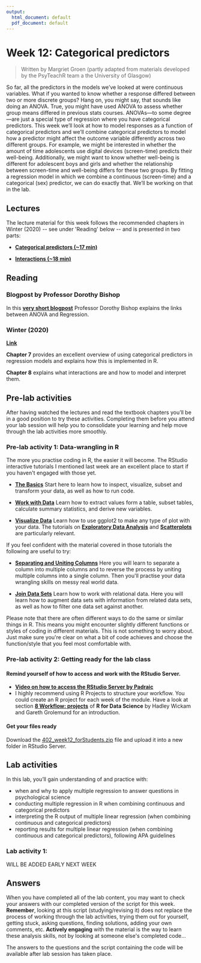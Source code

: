 ```yaml
---
output:
  html_document: default
  pdf_document: default
---
```


# Week 12: Categorical predictors

> Written by Margriet Groen (partly adapted from materials developed by the PsyTeachR team a the University of Glasgow)

So far, all the predictors in the models we’ve looked at were continuous variables. What if you wanted to know whether a response differed between two or more discrete groups? Hang on, you might say, that sounds like doing an ANOVA. True, you might have used ANOVA to assess whether group means differed in previous stats courses. ANOVAs—to some degree—are just a special type of regression where you have categorical predictors. This week we’ll look at how to model responses as a function of categorical predictors and we’ll combine categorical predictors to model how a predictor might affect the outcome variable differently across two different groups. For example, we might be interested in whether the amount of time adolescents use digital devices (screen-time) predicts their well-being. Additionally, we might want to know whether well-being is different for adolescent boys and girls and whether the relationship between screen-time and well-being differs for these two groups. By fitting a regression model in which we combine a continuous (screen-time) and a categorical (sex) predictor, we can do exactly that. We’ll be working on that in the lab.

## Lectures
The lecture material for this week follows the recommended chapters in Winter (2020) -- see under 'Reading' below -- and is presented in two parts:

* [**Categorical predictors (~17 min)**](https://web.microsoftstream.com/video/5c263506-1ebc-4c54-b4aa-2cab8de826d6)

* [**Interactions (~18 min)**](https://web.microsoftstream.com/video/9c3b7a03-dc41-47d9-b8c5-0835ea1da9d4) 

## Reading

### Blogpost by Professor Dorothy Bishop
In this [**very short blogpost**](https://deevybee.blogspot.com/2017/11/anova-t-tests-and-regression-different.html?m=1) Professor Dorothy Bishop explains the links between ANOVA and Regression.

### Winter (2020)
[**Link**](https://eu.alma.exlibrisgroup.com/leganto/public/44LAN_INST/citation/83408786230001221?auth=SAML)

**Chapter 7** provides an excellent overview of using categorical predictors in regression models and explains how this is implemented in R.

**Chapter 8** explains what interactions are and how to model and interpret them.

## Pre-lab activities
After having watched the lectures and read the textbook chapters you’ll be in a good position to try these activities. Completing them before you attend your lab session will help you to consolidate your learning and help move through the lab activities more smoothly.

### Pre-lab activity 1: Data-wrangling in R
The more you practise coding in R, the easier it will become. The RStudio interactive tutorials I mentioned last week are an excellent place to start if you haven't engaged with those yet. 

* [**The Basics**](https://rstudio.cloud/learn/primers/1) Start here to learn how to inspect, visualize, subset and transform your data, as well as how to run code.

* [**Work with Data**](https://rstudio.cloud/learn/primers/2) Learn how to extract values form a table, subset tables, calculate summary statistics, and derive new variables.

* [**Visualize Data**](https://rstudio.cloud/learn/primers/3) Learn how to use ggplot2 to make any type of plot with your data. The tutorials on [**Exploratory Data Analysis**](https://rstudio.cloud/learn/primers/3.1) and [**Scatterplots**](https://rstudio.cloud/learn/primers/3.5) are particularly relevant.

If you feel confident with the material covered in those tutorials the following are useful to try:

* [**Separating and Uniting Columns**](https://rstudio.cloud/learn/primers/4.2) Here you will learn to separate a column into multiple columns and to reverse the process by uniting multiple columns into a single column. Then you'll practise your data wrangling skills on messy real world data.

* [**Join Data Sets**](https://rstudio.cloud/learn/primers/4.3) Learn how to work with relational data. Here you will learn how to augment data sets with information from related data sets, as well as how to filter one data set against another.

Please note that there are often different ways to do the same or similar things in R. This means you might encounter slightly different functions or styles of coding in different materials. This is not something to worry about. Just make sure you're clear on what a bit of code achieves and choose the function/style that you feel most comfortable with.

### Pre-lab activity 2: Getting ready for the lab class
#### Remind yourself of how to access and work with the RStudio Server.

* [**Video on how to access the RStudio Server by Padraic**](https://dtu-panopto.lancs.ac.uk/Panopto/Pages/Viewer.aspx?id=f4f414ff-dd5b-4301-9214-adbf009d10da)
* I highly recommend using R Projects to structure your workflow. You could create an R project for each week of the module. Have a look at section [**8 Workflow: projects**](https://r4ds.had.co.nz/workflow-projects.html) of **R for Data Science** by Hadley Wickam and Gareth Grolemund for an introduction.

#### Get your files ready
Download the [402_week12_forStudents.zip](files/week12/402_week12_forStudents.zip) file and upload it into a new folder in RStudio Server. 

## Lab activities
In this lab, you’ll gain understanding of and practice with:

* when and why to apply multiple regression to answer questions in psychological science
* conducting multiple regression in R when combining continuous and categorical predictors
* interpreting the R output of multiple linear regression (when combining continuous and categorical predictors)
* reporting results for multiple linear regression (when combining continuous and categorical predictors), following APA guidelines

### Lab activity 1:
WILL BE ADDED EARLY NEXT WEEK

## Answers

When you have completed all of the lab content, you may want to check your answers with our completed version of the script for this week. **Remember**, looking at this script (studying/revising it) does not replace the process of working through the lab activities, trying them out for yourself, getting stuck, asking questions, finding solutions, adding your own comments, etc. **Actively engaging** with the material is the way to learn these analysis skills, not by looking at someone else's completed code...

The answers to the questions and the script containing the code will be available after lab session has taken place.

